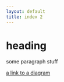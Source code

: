```yaml
---
layout: default
title: index 2
---
```


# heading

some paragraph stuff

[a link to a diagram](./ClusteredCircles_S1_ClassShade.html)